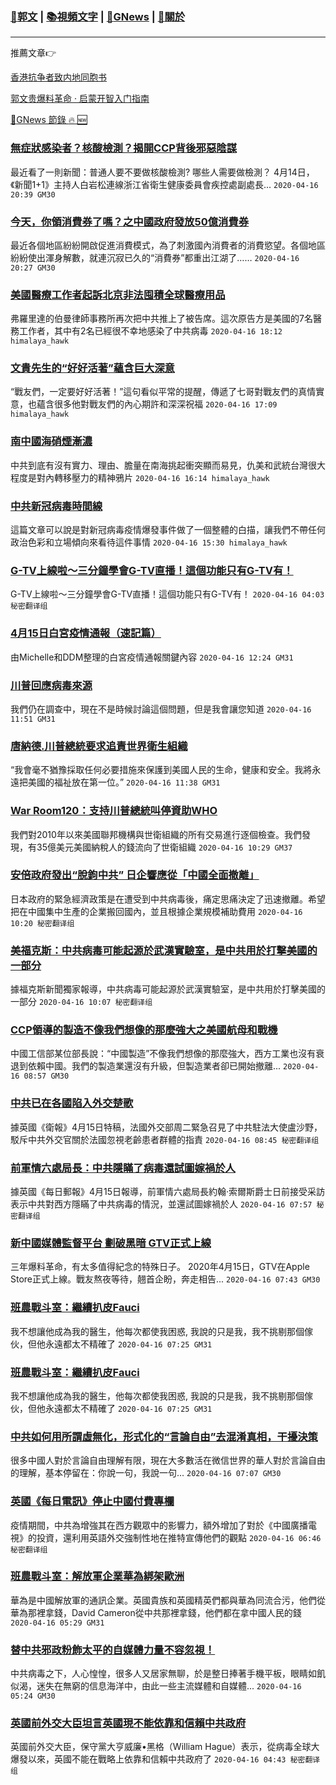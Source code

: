 ###  [:eagle:郭文](https://github.com/ourhimalayas/txt) | [:books:視頻文字](https://github.com/ourhimalayas/txt/blob/master/content/README.md) | [:newspaper:GNews](https://github.com/ourhimalayas/txt/blob/master/content/gnews/README.md) | [:pray:關於](https://github.com/ourhimalayas/home/tree/master/about)
---

推薦文章:point_right:

[香港抗争者致内地同胞书](https://github.com/ourhimalayas/news/blob/master/2019/08/a_letter_from_the_hong_kong_people.md)

[郭文贵爆料革命 · 启蒙开智入门指南](https://github.com/ourhimalayas/txt/issues/1)

[:newspaper:GNews 節錄 :fire: :new:](https://github.com/ourhimalayas/txt/blob/master/content/gnews/README.md) 



### [無症狀感染者？核酸檢測？揭開CCP背後邪惡陰謀](/content/gnews/1/README.md)

最近看了一則新聞：普通人要不要做核酸檢測? 哪些人需要做檢測？ 4月14日，《新聞1+1》主持人白岩松連線浙江省衛生健康委員會疾控處副處長...  `2020-04-16 20:39 GM30`

### [今天，你領消費券了嗎？之中國政府發放50億消費券](/content/gnews/2/README.md)

最近各個地區紛紛開啟促進消費模式，為了刺激國內消費者的消費慾望。各個地區紛紛使出渾身解數，就連沉寂已久的“消費券”都重出江湖了……  `2020-04-16 20:27 GM30`

### [美國醫療工作者起訴北京非法囤積全球醫療用品](/content/gnews/3/README.md)

弗羅里達的伯曼律師事務所再次把中共推上了被告席。這次原告方是美國的7名醫務工作者，其中有2名已經很不幸地感染了中共病毒  `2020-04-16 18:12 himalaya_hawk`

### [文貴先生的“好好活著”蘊含巨大深意](/content/gnews/4/README.md)

“戰友們，一定要好好活著！”這句看似平常的提醒，傳遞了七哥對戰友們的真情實意，也蘊含很多他對戰友們的內心期許和深深祝福  `2020-04-16 17:09 himalaya_hawk`

### [南中國海硝煙漸濃](/content/gnews/5/README.md)

中共到底有沒有實力、理由、膽量在南海挑起衝突顯而易見，仇美和武統台灣很大程度是對內轉移壓力的精神鴉片  `2020-04-16 16:14 himalaya_hawk`

### [中共新冠病毒時間線](/content/gnews/6/README.md)

這篇文章可以說是對新冠病毒疫情爆發事件做了一個整體的白描，讓我們不帶任何政治色彩和立場傾向來看待這件事情  `2020-04-16 15:30 himalaya_hawk`

### [G-TV上線啦～三分鐘學會G-TV直播！這個功能只有G-TV有！](/content/gnews/7/README.md)

G-TV上線啦～三分鐘學會G-TV直播！這個功能只有G-TV有！  `2020-04-16 04:03 秘密翻译组`

### [4月15日白宮疫情通報（速記篇）](/content/gnews/8/README.md)

由Michelle和DDM整理的白宮疫情通報關鍵內容  `2020-04-16 12:24 GM31`

### [川普回應病毒來源](/content/gnews/9/README.md)

我們仍在調查中，現在不是時候討論這個問題，但是我會讓您知道  `2020-04-16 11:51 GM31`

### [唐納德.川普總統要求追責世界衛生組織](/content/gnews/10/README.md)

“我會毫不猶豫採取任何必要措施來保護到美國人民的生命，健康和安全。我將永遠把美國的福祉放在第一位。”  `2020-04-16 11:38 GM31`

### [War Room120：支持川普總統叫停資助WHO](/content/gnews/11/README.md)

我們對2010年以來美國聯邦機構與世衛組織的所有交易進行逐個檢查。我們發現，有35億美元美國納稅人的錢流向了世衛組織  `2020-04-16 10:29 GM37`

### [安倍政府發出“脫鉤中共” 日企響應從「中國全面撤離」](/content/gnews/12/README.md)

日本政府的緊急經濟政策是在遭受到中共病毒後，痛定思痛決定了迅速撤離。希望把在中國集中生產的企業搬回國內，並且根據企業規模補助費用  `2020-04-16 10:20 秘密翻译组`

### [美福克斯：中共病毒可能起源於武漢實驗室，是中共用於打擊美國的一部分](/content/gnews/13/README.md)

據福克斯新聞獨家報導，中共病毒可能起源於武漢實驗室，是中共用於打擊美國的一部分  `2020-04-16 10:07 秘密翻译组`

### [CCP領導的製造不像我們想像的那麼強大之美國航母和戰機](/content/gnews/14/README.md)

中國工信部某位部長說：“中國製造”不像我們想像的那麼強大，西方工業也沒有衰退到依賴中國。我們的製造業還沒有升級，但製造業者卻已開始撤離...  `2020-04-16 08:57 GM30`

### [中共已在各國陷入外交楚歌](/content/gnews/15/README.md)

據英國《衛報》4月15日特稿，法國外交部周二緊急召見了中共駐法大使盧沙野，駁斥中共外交官關於法國忽視老齡患者群體的指責  `2020-04-16 08:45 秘密翻译组`

### [前軍情六處局長：中共隱瞞了病毒還試圖嫁禍於人](/content/gnews/16/README.md)

據英國《每日郵報》4月15日報導，前軍情六處局長約翰·索爾斯爵士日前接受采訪表示中共對西方隱瞞了中共病毒的情況，並還試圖嫁禍於人  `2020-04-16 07:57 秘密翻译组`

### [新中國媒體監督平台 劃破黑暗 GTV正式上線](/content/gnews/17/README.md)

三年爆料革命，有太多值得紀念的特殊日子。 2020年4月15日，GTV在Apple Store正式上線。戰友熬夜等待，翹首企盼，奔走相告...  `2020-04-16 07:43 GM30`

### [班農戰斗室：繼續扒皮Fauci](/content/gnews/18/README.md)

我不想讓他成為我的醫生，他每次都使我困惑, 我說的只是我，我不挑剔那個傢伙，但他永遠都太不精確了  `2020-04-16 07:25 GM31`

### [班農戰斗室：繼續扒皮Fauci](/content/gnews/19/README.md)

我不想讓他成為我的醫生，他每次都使我困惑, 我說的只是我，我不挑剔那個傢伙，但他永遠都太不精確了  `2020-04-16 07:25 GM31`

### [中共如何用所謂虛無化，形式化的“言論自由”去混淆真相，干擾決策](/content/gnews/20/README.md)

很多中國人對於言論自由理解有限，現在大多數活在微信世界的華人對於言論自由的理解，基本停留在：你說一句，我說一句...  `2020-04-16 07:07 GM30`

### [英國《每日電訊》停止中國付費專欄](/content/gnews/21/README.md)

疫情期間，中共為增強其在西方觀眾中的影響力，額外增加了對於《中國廣播電視》的投資，還利用英語外交強制性地在推特宣傳他們的觀點  `2020-04-16 06:46 秘密翻译组`

### [班農戰斗室：解放軍企業華為綁架歐洲](/content/gnews/22/README.md)

華為是中國解放軍的通訊企業。英國貴族和英國精英們都與華為同流合污，他們從華為那裡拿錢，David Cameron從中共那裡拿錢，他們都在拿中國人民的錢  `2020-04-16 05:29 GM31`

### [替中共邪政粉飾太平的自媒體力量不容忽視！](/content/gnews/23/README.md)

中共病毒之下，人心惶惶，很多人又居家無聊，於是整日捧著手機平板，眼睛如飢似渴，迷失在無窮的信息海洋中，由此一些主流媒體和自媒體...  `2020-04-16 05:24 GM30`

### [英國前外交大臣坦言英國現不能依靠和信賴中共政府](/content/gnews/24/README.md)

英國前外交大臣，保守黨大亨威廉•黑格（William Hague）表示，從病毒全球大爆發以來，英國不能在戰略上依靠和信賴中共政府了  `2020-04-16 04:43 秘密翻译组`

